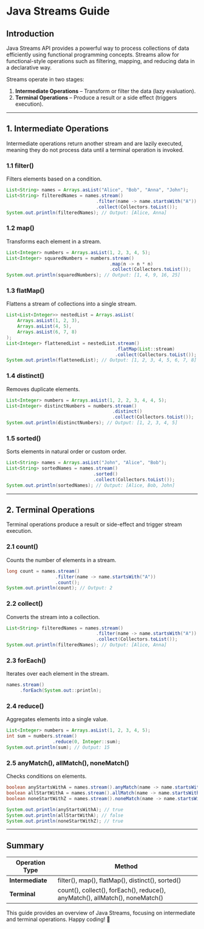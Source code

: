 # Java Streams Guide

## Introduction
Java Streams API provides a powerful way to process collections of data efficiently using functional programming concepts. Streams allow for functional-style operations such as filtering, mapping, and reducing data in a declarative way.

Streams operate in two stages:
1. **Intermediate Operations** – Transform or filter the data (lazy evaluation).
2. **Terminal Operations** – Produce a result or a side effect (triggers execution).

---

## 1. Intermediate Operations
Intermediate operations return another stream and are lazily executed, meaning they do not process data until a terminal operation is invoked.

### **1.1 filter()**
Filters elements based on a condition.
```java
List<String> names = Arrays.asList("Alice", "Bob", "Anna", "John");
List<String> filteredNames = names.stream()
                                 .filter(name -> name.startsWith("A"))
                                 .collect(Collectors.toList());
System.out.println(filteredNames); // Output: [Alice, Anna]
```

### **1.2 map()**
Transforms each element in a stream.
```java
List<Integer> numbers = Arrays.asList(1, 2, 3, 4, 5);
List<Integer> squaredNumbers = numbers.stream()
                                      .map(n -> n * n)
                                      .collect(Collectors.toList());
System.out.println(squaredNumbers); // Output: [1, 4, 9, 16, 25]
```

### **1.3 flatMap()**
Flattens a stream of collections into a single stream.
```java
List<List<Integer>> nestedList = Arrays.asList(
    Arrays.asList(1, 2, 3),
    Arrays.asList(4, 5),
    Arrays.asList(6, 7, 8)
);
List<Integer> flattenedList = nestedList.stream()
                                        .flatMap(List::stream)
                                        .collect(Collectors.toList());
System.out.println(flattenedList); // Output: [1, 2, 3, 4, 5, 6, 7, 8]
```

### **1.4 distinct()**
Removes duplicate elements.
```java
List<Integer> numbers = Arrays.asList(1, 2, 2, 3, 4, 4, 5);
List<Integer> distinctNumbers = numbers.stream()
                                       .distinct()
                                       .collect(Collectors.toList());
System.out.println(distinctNumbers); // Output: [1, 2, 3, 4, 5]
```

### **1.5 sorted()**
Sorts elements in natural order or custom order.
```java
List<String> names = Arrays.asList("John", "Alice", "Bob");
List<String> sortedNames = names.stream()
                                .sorted()
                                .collect(Collectors.toList());
System.out.println(sortedNames); // Output: [Alice, Bob, John]
```

---

## 2. Terminal Operations
Terminal operations produce a result or side-effect and trigger stream execution.

### **2.1 count()**
Counts the number of elements in a stream.
```java
long count = names.stream()
                  .filter(name -> name.startsWith("A"))
                  .count();
System.out.println(count); // Output: 2
```

### **2.2 collect()**
Converts the stream into a collection.
```java
List<String> filteredNames = names.stream()
                                 .filter(name -> name.startsWith("A"))
                                 .collect(Collectors.toList());
System.out.println(filteredNames); // Output: [Alice, Anna]
```

### **2.3 forEach()**
Iterates over each element in the stream.
```java
names.stream()
     .forEach(System.out::println);
```

### **2.4 reduce()**
Aggregates elements into a single value.
```java
List<Integer> numbers = Arrays.asList(1, 2, 3, 4, 5);
int sum = numbers.stream()
                 .reduce(0, Integer::sum);
System.out.println(sum); // Output: 15
```

### **2.5 anyMatch(), allMatch(), noneMatch()**
Checks conditions on elements.
```java
boolean anyStartsWithA = names.stream().anyMatch(name -> name.startsWith("A"));
boolean allStartWithA = names.stream().allMatch(name -> name.startsWith("A"));
boolean noneStartWithZ = names.stream().noneMatch(name -> name.startsWith("Z"));

System.out.println(anyStartsWithA); // true
System.out.println(allStartWithA); // false
System.out.println(noneStartWithZ); // true
```

---

## Summary
| **Operation Type** | **Method** |
|------------------|------------------|
| **Intermediate** | filter(), map(), flatMap(), distinct(), sorted() |
| **Terminal** | count(), collect(), forEach(), reduce(), anyMatch(), allMatch(), noneMatch() |

This guide provides an overview of Java Streams, focusing on intermediate and terminal operations. Happy coding! 🚀

